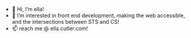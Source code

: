 - 👋 Hi, I’m ella! 
- 👀 I’m interested in front end development, making the web accessible, and the intersections between STS and CS! 
- 📫 reach me @ ella.cutler.com! 

<!---
ellacutler/ellacutler is a ✨ special ✨ repository because its `README.md` (this file) appears on your GitHub profile.
You can click the Preview link to take a look at your changes.
--->
